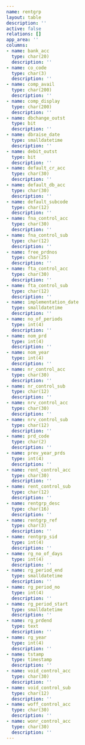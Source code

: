 ```yaml
---
name: rentgrp
layout: table
description: ''
active: false
relations: []
app_area: ''
columns:
- name: bank_acc
  type: char(20)
  description: ''
- name: co_code
  type: char(3)
  description: ''
- name: comp_avail
  type: char(200)
  description: ''
- name: comp_display
  type: char(200)
  description: ''
- name: dbchange_outst
  type: bit
  description: ''
- name: dbraise_date
  type: smalldatetime
  description: ''
- name: debit_outst
  type: bit
  description: ''
- name: default_cr_acc
  type: char(30)
  description: ''
- name: default_db_acc
  type: char(30)
  description: ''
- name: default_subcode
  type: char(12)
  description: ''
- name: fna_control_acc
  type: char(30)
  description: ''
- name: fna_control_sub
  type: char(12)
  description: ''
- name: free_prdnos
  type: char(25)
  description: ''
- name: fta_control_acc
  type: char(30)
  description: ''
- name: fta_control_sub
  type: char(12)
  description: ''
- name: implementation_date
  type: smalldatetime
  description: ''
- name: no_of_periods
  type: int(4)
  description: ''
- name: nom_prd
  type: int(4)
  description: ''
- name: nom_year
  type: int(4)
  description: ''
- name: nr_control_acc
  type: char(30)
  description: ''
- name: nr_control_sub
  type: char(12)
  description: ''
- name: nrv_control_acc
  type: char(30)
  description: ''
- name: nrv_control_sub
  type: char(12)
  description: ''
- name: prd_code
  type: char(2)
  description: ''
- name: prev_year_prds
  type: int(4)
  description: ''
- name: rent_control_acc
  type: char(30)
  description: ''
- name: rent_control_sub
  type: char(12)
  description: ''
- name: rentgrp_desc
  type: char(16)
  description: ''
- name: rentgrp_ref
  type: char(3)
  description: ''
- name: rentgrp_sid
  type: int(4)
  description: ''
- name: rg_no_of_days
  type: int(4)
  description: ''
- name: rg_period_end
  type: smalldatetime
  description: ''
- name: rg_period_no
  type: int(4)
  description: ''
- name: rg_period_start
  type: smalldatetime
  description: ''
- name: rg_prdend
  type: text
  description: ''
- name: rg_year
  type: int(4)
  description: ''
- name: tstamp
  type: timestamp
  description: ''
- name: void_control_acc
  type: char(30)
  description: ''
- name: void_control_sub
  type: char(12)
  description: ''
- name: woff_control_acc
  type: char(30)
  description: ''
- name: wonr_control_acc
  type: char(30)
  description: ''
---
```


